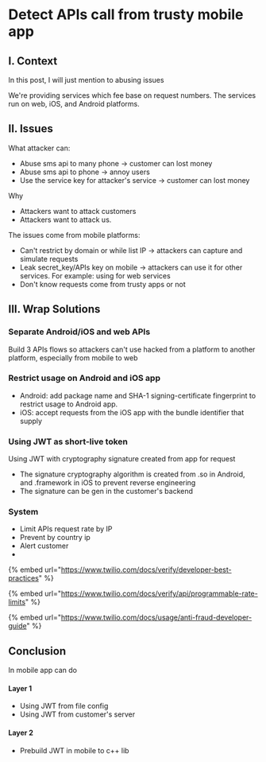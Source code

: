 # Detect APIs call from trusty mobile app

## I. Context

In this post, I will just mention to abusing issues 

We're providing services which fee base on request numbers. The services run on web, iOS,  and Android platforms.

## II. Issues

What attacker can:

* Abuse sms api to many phone -&gt; customer can lost money
* Abuse sms api to phone -&gt; annoy users
* Use the service key for attacker's service -&gt; customer can lost money

Why 

* Attackers want to attack customers
* Attackers want to attack us.

The issues come from mobile platforms:

* Can't restrict by domain or while list IP -&gt; attackers can capture and simulate requests 
* Leak secret\_key/APIs key on mobile -&gt; attackers can use it for other services. For example: using for web services
* Don't know requests come from trusty apps or not

## III. Wrap Solutions

### Separate Android/iOS and web APIs

Build 3 APIs flows so attackers can't use hacked from a platform to another platform, especially from mobile to web 

### Restrict usage on Android and iOS app

* Android: add package name and SHA-1 signing-certificate fingerprint to restrict usage to  Android app.
* iOS: accept requests from the iOS app with the bundle identifier that supply

### Using JWT as short-live token

Using JWT with cryptography signature created from app for request

* The signature cryptography algorithm is created from .so in Android, and .framework in iOS to prevent reverse engineering
* The signature can be gen in the customer's backend



### System

* Limit APIs request rate by IP
* Prevent by country ip
* Alert customer 
* 
{% embed url="https://www.twilio.com/docs/verify/developer-best-practices" %}

{% embed url="https://www.twilio.com/docs/verify/api/programmable-rate-limits" %}

{% embed url="https://www.twilio.com/docs/usage/anti-fraud-developer-guide" %}



## Conclusion

In mobile app can do

#### Layer 1

* Using JWT from file config
* Using JWT from customer's server 

#### Layer 2

* Prebuild JWT in mobile to c++ lib

